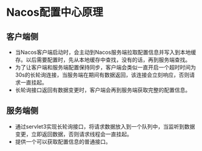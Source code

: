 # Nacos配置中心原理

## 客户端侧
- 当Nacos客户端启动时，会主动到Nacos服务端拉取配置信息并写入到本地缓存。以后需要配置时，先从本地缓存中查找，没有的话，再到服务端查找。
- 为了让客户端和服务端配置保持同步，客户端会类似一直开启一个超时时间为30s的长轮询连接，当服务端在期间有数据返回，该连接会立刻响应，否则请求一直挂起。
- 长轮询接口返回有数据变更时，客户端会再到服务端获取完整的配置信息。

## 服务端侧
- 通过servlet3实现长轮询接口，将请求数据放入到一个队列中，当监听到数据变更，立即返回数据，否则请求线程会一直挂起。
- 提供一个可以获取配置信息的普通接口。